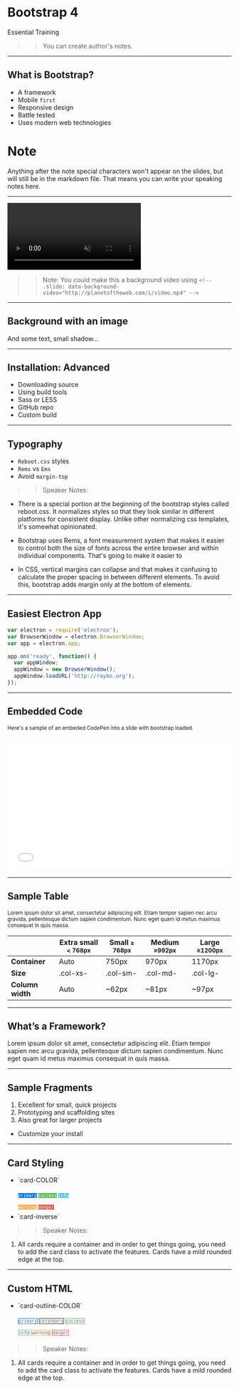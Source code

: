 <!-- .slide: data-state="title" -->
# Bootstrap 4
Essential Training

>> You can create author's notes.

---

<!-- .slide: data-state="hasicon" -->

## <i class="fa fa-html5"></i> What is Bootstrap?

- A framework
- Mobile `first`
- Responsive design
- Battle tested
- Uses modern web technologies

>>
# Note
Anything after the note special characters won't appear on the slides, but will still be in the markdown file. That means you can write your speaking notes here.

---
  <video controls muted autoplay>
    <source data-src="http://planetoftheweb.com/i/video.mp4" type="video/mp4" />
  </video>


>> Note:
You could make this a background video using `<!-- .slide: data-background-video="http://planetoftheweb.com/i/video.mp4" -->`

---
<!-- .slide: data-state="textonimage" data-background-image="http://planetoftheweb.com/i/bridge.jpg" -->

## Background with an image
And some text, small shadow...

---

<!-- .slide: data-state="bar" -->

## Installation: Advanced

- Downloading source
- Using build tools
- Sass or LESS
- GitHub repo
- Custom build

---

<!-- .slide: data-state="hasicon" -->

## <i class="fa fa-font"></i> Typography

- `Reboot.css` styles
- `Rems` vs `Ems`
- Avoid `margin-top`

>> Speaker Notes:
- There is a special portion at the beginning of the bootstrap styles called reboot.css. It normalizes styles so that they look similar in different platforms for consistent display. Unlike other normalizing css templates, it's somewhat opinionated.

- Bootstrap uses Rems, a font measurement system that makes it easier to control both the size of fonts across the entire browser and within individual components. That's going to make it easier to

- In CSS, vertical margins can collapse and that makes it confusing to calculate the proper spacing in between different elements. To avoid this, bootstrap adds margin only at the bottom of elements.

---

## Easiest Electron App

```javascript
var electron = require('electron');
var BrowserWindow = electron.BrowserWindow;
var app = electron.app;

app.on('ready', function() {
  var appWindow;
  appWindow = new BrowserWindow();
  appWindow.loadURL('http://raybo.org');
});
```
<!-- .element: data-trim="true" contenteditable="true" class="fragment" -->

---

## Embedded Code
<small>Here's a sample of an embeded CodePen into a slide with bootstrap loaded.</small>

<iframe height='300' scrolling='no' title='Bootstrap 4' src='//codepen.io/planetoftheweb/embed/bgdOzX/?height=300&theme-id=27192&default-tab=html,result&embed-version=2&editable=true' frameborder='no' allowtransparency='true' allowfullscreen='true' style='width: 100%;'>See the Pen <a href='http://codepen.io/planetoftheweb/pen/bgdOzX/'>Bootstrap 4</a> by Ray Villalobos (<a href='http://codepen.io/planetoftheweb'>@planetoftheweb</a>) on <a href='http://codepen.io'>CodePen</a>.
</iframe>


---

## Sample Table

<small>Lorem ipsum dolor sit amet, consectetur adipiscing elit. Etiam tempor sapien nec arcu gravida, pellentesque dictum sapien condimentum. Nunc eget quam id metus maximus consequat in quis massa.</small>

| |  Extra small <small>< 768px</small> | Small <small> ≥ 768px</small> | Medium <small>≥992px</small> | Large <small>≥1200px</small> |
|---|---|---|---|---|
| **Container**	| Auto | 750px | 970px | 1170px |
| **Size**	| .col-xs- | .col-sm- | .col-md- | .col-lg- |
| **Column width** | Auto | ~62px | ~81px | ~97px |


---

## What’s a Framework?

Lorem ipsum dolor sit amet, consectetur adipiscing elit. Etiam tempor sapien nec arcu gravida, pellentesque dictum sapien condimentum. Nunc eget quam id metus maximus consequat in quis massa.

---

## Sample Fragments

1. Excellent for small, quick projects
2. Prototyping and scaffolding sites
3. Also great for larger projects
  - Customize your install

---

<!-- .slide: data-state="hasicon" -->

## <i class="fa fa-list-alt"></i> Card Styling

<ul>
	<li class="fragment"><p contenteditable>`card-COLOR`</p>
		<small style="line-height: 220%; vertical-align: text-bottom;">
			<code style="background:#0275d8; color:white;">primary</code>
			<code style="background:#5cb85c; color:white;">success</code>
			<code style="background:#5bc0de; color:white;">info</code><br>
			<code style="background:#f0ad4e; color:white;">warning</code>
			<code style="background:#D9534E; color:white;">danger</code>
		</small>
	</li>
	<li class="fragment">`card-inverse`</li>
</ul>

>> Speaker Notes:
1. All cards require a container and in order to get things going, you need to add the card class to activate the features. Cards have a mild rounded edge at the top.

---

<!-- .slide: data-state="hasicon" -->

## <i class="fa fa-list-alt"></i> Custom HTML

<ul>
	<li><p contenteditable>`card-outline-COLOR`</p>
		<small style="line-height: 220%; vertical-align: text-bottom;">
			<code style="background:#FFF; border: 1px solid #0275d8; color:#666;">primary</code>
			<code style="background:#FFF; border: 1px solid #292b2c; color:#666;">secondary</code>
			<code style="background:#FFF; border: 1px solid #5cb85c; color:#666;">success</code><br>
			<code style="background:#FFF; border: 1px solid #5bc0de; color:#666;">info</code>
			<code style="background:#FFF; border: 1px solid #f0ad4e; color:#666;">warning</code>
			<code style="background:#FFF; border: 1px solid #D9534E; color:#666;">danger</code>
		</small>
	</li>
</ul>

>> Speaker Notes:
1. All cards require a container and in order to get things going, you need to add the card class to activate the features. Cards have a mild rounded edge at the top.
